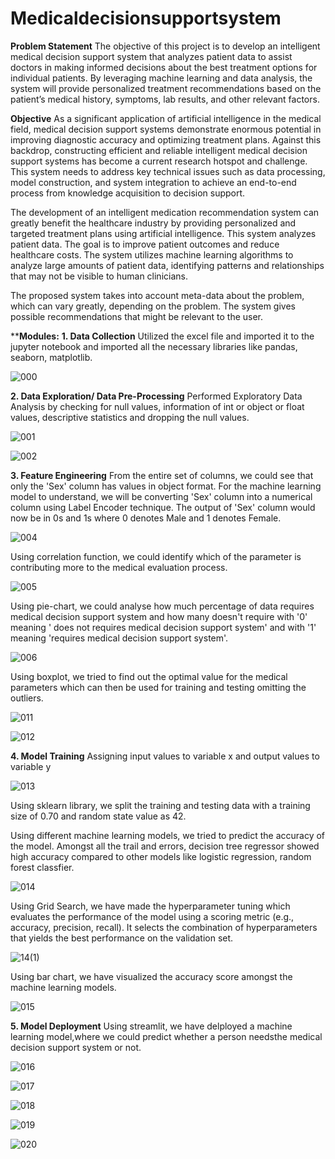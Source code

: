 # Medicaldecisionsupportsystem
**Problem Statement**
The objective of this project is to develop an intelligent medical decision support system that analyzes patient data to assist doctors in making informed decisions about the best treatment options for individual patients. By leveraging machine learning and data analysis, the system will provide personalized treatment recommendations based on the patient’s medical history, symptoms, lab results, and other relevant factors.

**Objective**
As a significant application of artificial intelligence in the medical field, medical decision support systems demonstrate enormous potential in improving diagnostic accuracy and optimizing treatment plans. Against this backdrop, constructing efficient and reliable intelligent medical decision support systems has become a current research hotspot and challenge. This system needs to address key technical issues such as data processing, model construction, and system integration to achieve an end-to-end process from knowledge acquisition to decision support.

The development of an intelligent medication recommendation system can greatly benefit the healthcare industry by providing personalized and targeted treatment plans using artificial intelligence. This system analyzes patient data. The goal is to improve patient outcomes and reduce healthcare costs. The system utilizes machine learning algorithms to analyze large amounts of patient data, identifying patterns and relationships that may not be visible to human clinicians.

The proposed system takes into account meta-data about the problem, which can vary greatly, depending on the problem. The system gives possible recommendations that might be relevant to the user.

****Modules:**
**1. Data Collection**
Utilized the excel file and imported it to the jupyter notebook and imported all the necessary libraries like pandas, seaborn, matplotlib.

![000](https://github.com/user-attachments/assets/0fab91af-ba82-4a75-86be-ea9809674ec7)


**2. Data Exploration/ Data Pre-Processing**
Performed Exploratory Data Analysis by checking for null values, information of int or object or float values, descriptive statistics and dropping the null values.

![001](https://github.com/user-attachments/assets/4e057fe1-86a8-44e4-952e-15b735e9fedd)

![002](https://github.com/user-attachments/assets/825fac77-5359-42b4-abd1-7ed22e52e003)


**3. Feature Engineering**
From the entire set of columns, we could see that only the 'Sex' column has values in object format. For the machine learning model to understand, we will be converting 'Sex' column into a numerical column using Label Encoder technique. The output of 'Sex' column would now be in 0s and 1s where 0 denotes Male and 1 denotes Female.

![004](https://github.com/user-attachments/assets/b97b4a77-c048-4c32-9d6a-8cda3d834ef5)


Using correlation function, we could identify which of the parameter is contributing more to the medical evaluation process.

![005](https://github.com/user-attachments/assets/c582f211-2adf-4869-a409-5f529260bec7)

Using pie-chart, we could analyse how much percentage of data requires medical decision support system and how many doesn't require with '0' meaning ' does not requires medical decision support system' and with '1' meaning 'requires medical decision support system'. 

![006](https://github.com/user-attachments/assets/5ccc2358-54c1-4b9e-84a1-223f488e943b)

Using boxplot, we tried to find out the optimal value for the medical parameters which can then be used for training and testing omitting the outliers.

![011](https://github.com/user-attachments/assets/59e4aa9a-e20e-4c8a-bca6-efe1d18f6984)

![012](https://github.com/user-attachments/assets/87152da2-c73d-4aea-a44b-0ca0f15b2a86)

**4. Model Training**
Assigning input values to variable x and output values to variable y

![013](https://github.com/user-attachments/assets/5e4b915d-3599-46b1-be4a-83ce5d4fdd71)

Using sklearn library, we split the training and testing data with a training size of 0.70 and random state value as 42.

Using different machine learning models, we tried to predict the accuracy of the model. Amongst all the trail and errors, decision tree regressor showed high accuracy compared to other models like logistic regression, random forest classfier.

![014](https://github.com/user-attachments/assets/c6d4344e-a12f-40a2-8f87-c7c0632a7c3e)

Using Grid Search, we have made the hyperparameter tuning which evaluates the performance of the model using a scoring metric (e.g., accuracy, precision, recall). It selects the combination of hyperparameters that yields the best performance on the validation set.

![14(1)](https://github.com/user-attachments/assets/a6032734-e22a-4dc2-bb73-c6c6ed99b731)

Using bar chart, we have visualized the accuracy score amongst the machine learning models.

![015](https://github.com/user-attachments/assets/0c39b774-56f9-4355-8888-e8147bad90cc)

**5. Model Deployment**
Using streamlit, we have delployed a machine learning model,where we could predict whether a person needsthe medical decision support system or not.

![016](https://github.com/user-attachments/assets/8f16d7ba-bba6-4530-a0e4-49c0b8b607b0)

![017](https://github.com/user-attachments/assets/a6d4bd7c-891d-4fff-891f-8f314b18f2c8)

![018](https://github.com/user-attachments/assets/021d17ab-9023-4c43-9cdf-6ac466468c0f)

![019](https://github.com/user-attachments/assets/ea32c126-ad78-4536-9708-43c8133ea624)

![020](https://github.com/user-attachments/assets/269f5682-05ac-43c4-bd10-ce1beef9b343)


